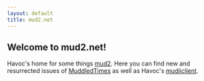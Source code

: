 ```yaml
---
layout: default
title: mud2.net
---
```


## Welcome to mud2.net!

Havoc's home for some things <a href="http://www.mudii.co.uk">mud2</a>. Here you can find new and resurrected issues of <a href="/muddledtimes/site/index.html">MuddledTimes</a> as well as Havoc's <a href="/mudiiclient">mudiiclient</a>.
